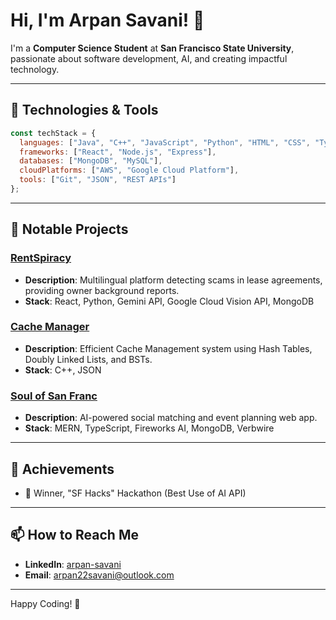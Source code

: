 # Hi, I'm Arpan Savani! 👋

I'm a **Computer Science Student** at **San Francisco State University**, passionate about software development, AI, and creating impactful technology.

---

## 🔧 Technologies & Tools

```javascript
const techStack = {
  languages: ["Java", "C++", "JavaScript", "Python", "HTML", "CSS", "TypeScript"],
  frameworks: ["React", "Node.js", "Express"],
  databases: ["MongoDB", "MySQL"],
  cloudPlatforms: ["AWS", "Google Cloud Platform"],
  tools: ["Git", "JSON", "REST APIs"]
};
```

---

## 🚀 Notable Projects

### [RentSpiracy](https://devpost.com/software/rentspiracy)
- **Description**: Multilingual platform detecting scams in lease agreements, providing owner background reports.
- **Stack**: React, Python, Gemini API, Google Cloud Vision API, MongoDB

### [Cache Manager](https://github.com/Arpan2207/CacheManager)
- **Description**: Efficient Cache Management system using Hash Tables, Doubly Linked Lists, and BSTs.
- **Stack**: C++, JSON

### [Soul of San Franc](https://devpost.com/software/soul-of-san-franc)
- **Description**: AI-powered social matching and event planning web app.
- **Stack**: MERN, TypeScript, Fireworks AI, MongoDB, Verbwire

---

## 🏅 Achievements
- 🥇 Winner, "SF Hacks" Hackathon (Best Use of AI API)

---

## 📫 How to Reach Me

- **LinkedIn**: [arpan-savani](https://linkedin.com/in/arpan-savani)
- **Email**: [arpan22savani@outlook.com](mailto:arpan22savani@outlook.com)

---

Happy Coding! 🚀
